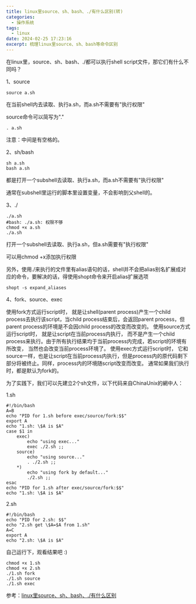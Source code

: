 ```yaml
---
title: linux里source、sh、bash、./有什么区别(转)
categories:
  - 操作系统
tags:
  - linux
date: 2024-02-25 17:23:16
excerpt: 梳理linux里source、sh、bash等命令区别
---
```


在linux里，source、sh、bash、./都可以执行shell script文件，那它们有什么不同吗？

1、source
```
source a.sh
```
在当前shell内去读取、执行a.sh，而a.sh不需要有"执行权限"

source命令可以简写为"."
```
. a.sh
```
注意：中间是有空格的。

 

2、sh/bash
```
sh a.sh
bash a.sh
```
都是打开一个subshell去读取、执行a.sh，而a.sh不需要有"执行权限"

通常在subshell里运行的脚本里设置变量，不会影响到父shell的。

 

3、./
```
./a.sh
#bash: ./a.sh: 权限不够
chmod +x a.sh
./a.sh
```
打开一个subshell去读取、执行a.sh，但a.sh需要有"执行权限"

可以用chmod +x添加执行权限

另外，使用./来执行的文件里有alias语句的话，shell并不会把alias别名扩展成对应的命令，要解决的话，得使用shopt命令来开启alias扩展选项
```
shopt -s expand_aliases
```

4、fork、source、exec

使用fork方式运行script时， 就是让shell(parent process)产生一个child process去执行该script，当child process结束后，会返回parent process，但parent process的环境是不会因child process的改变而改变的。
使用source方式运行script时， 就是让script在当前process内执行， 而不是产生一个child process来执行。由于所有执行结果均于当前process内完成，若script的环境有所改变， 当然也会改变当前process环境了。
使用exec方式运行script时， 它和source一样，也是让script在当前process内执行，但是process内的原代码剩下部分将被终止。同样，process内的环境随script改变而改变。
通常如果我们执行时，都是默认为fork的。

为了实践下，我们可以先建立2个sh文件，以下代码来自ChinaUnix的網中人：

1.sh

```
#!/bin/bash
A=B
echo "PID for 1.sh before exec/source/fork:$$"
export A
echo "1.sh: \$A is $A"
case $1 in
    exec)
        echo "using exec..."
        exec ./2.sh ;;
    source)
        echo "using source..."
        . ./2.sh ;;
    *)
        echo "using fork by default..."
        ./2.sh ;;
esac
echo "PID for 1.sh after exec/source/fork:$$"
echo "1.sh: \$A is $A"
```
2.sh

```
#!/bin/bash
echo "PID for 2.sh: $$"
echo "2.sh get \$A=$A from 1.sh"
A=C
export A
echo "2.sh: \$A is $A"
```
 

自己运行下，观看结果吧 :)
```
chmod +x 1.sh
chmod +x 2.sh
./1.sh fork
./1.sh source
./1.sh exec
```

参考：[linux里source、sh、bash、./有什么区别](https://www.cnblogs.com/pcat/p/5467188.html)